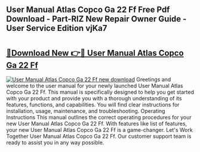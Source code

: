 ## User Manual Atlas Copco Ga 22 Ff Free Pdf Download - Part-RlZ New Repair Owner Guide - User Service Edition vjKa7

# <h2><a href="http://bc60184.oget.top/?id=User+Manual+Atlas+Copco+Ga+22+Ff">🔗Download New 👉🔴 User Manual Atlas Copco Ga 22 Ff</a></h2>

[![User Manual Atlas Copco Ga 22 Ff new download](https://i.imgur.com/5g1atiW.png)](http://bc60184.oget.top/?id=User+Manual+Atlas+Copco+Ga+22+Ff)
Greetings and welcome to the user manual for your newly launched User Manual Atlas Copco Ga 22 Ff. This manual is specifically designed to help you get started with your product and provide you with a thorough understanding of its features, functions, and capabilities. You will find clear instructions for installation, usage, maintenance, and troubleshooting. Operating Instructions This manual outlines the correct operating procedures for your new User Manual Atlas Copco Ga 22 Ff. With features like list of features, your new User Manual Atlas Copco Ga 22 Ff is a game-changer. Let's Work Together User Manual Atlas Copco Ga 22 Ff. Our customer support team is ready to assist you in any way possible.
